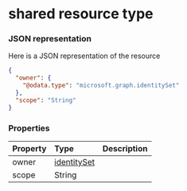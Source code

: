 # shared resource type



### JSON representation

Here is a JSON representation of the resource

<!-- {
  "blockType": "resource",
  "optionalProperties": [

  ],
  "@odata.type": "microsoft.graph.shared"
}-->

```json
{
  "owner": {
    "@odata.type": "microsoft.graph.identitySet"
  },
  "scope": "String"
}

```
### Properties
| Property	   | Type	|Description|
|:---------------|:--------|:----------|
|owner|[identitySet](identityset.md)||
|scope|String||

<!-- uuid: 94fb5984-951a-45e2-b680-1fe4a609b44b
2015-10-16 01:35:21 UTC -->
<!-- {
  "type": "#page.annotation",
  "description": "shared resource",
  "keywords": "",
  "section": "documentation",
  "tocPath": ""
}-->